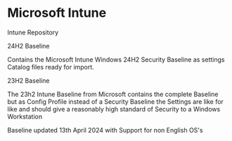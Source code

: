 # Microsoft Intune

Intune Repository

24H2 Baseline

Contains the Microsoft Intune Windows 24H2 Security Baseline as settings Catalog files ready for import.


23H2 Baseline

The 23h2 Intune Baseline from Microsoft contains the complete Baseline but as Config Profile instead of a Security Baseline
the Settings are like for like and should give a reasonably high standard of Security to a Windows Workstation

Baseline updated 13th April 2024 with Support for non English OS's

